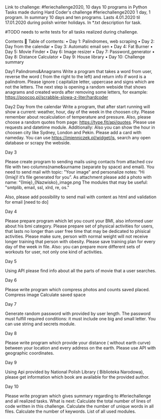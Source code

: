 Link to challenge: 
#feriechallenge2020, 10 days 10 programs in Python 
Tasks made during Hard Coder's challenge #feriechallenge2020 1 day, 1 program. In summary 10 days and ten programs. Lasts 4.01.2020 til 17.01.2020 during polish winter holidays. In *.txt description for task.

#TODO needs to write tests for all tasks realized during challenge. 

Contents 
📖 Table of contents:
• Day 1: Palindromes, web scraping
• Day 2: Day from the calendar 
• Day 3: Automatic email sen
• Day 4: Fat Burner
• Day 5: Movie Finder
• Day 6: Image resizer
• Day 7: Password_generator
• Day 8: Distance Calculator
• Day 9:  House library
• Day 10: Challenge summary 

Day1 
Palindroms&Anagrams 
Write a program that takes a word from user, reverse the word ( from the right to the left)  and return info if word is a palindrom.  Please ignore ( capitalize letter, uppercase and signs which are not  the letters.  The next step is opening a random webside that shows anagrams and created words after removing some letters, for example: https://poocoo.pl/scrabble-slowa-z-liter/hardcoder 

Day2 
Day from the calendar 
Write a program,  that after start running will show a current: weather, hour, day of the week in the choosen city. Please remember about recalculation of  temperature and  pressure. Also, please choose a random quotes from page:  https://type.fit/api/quotes. 
Please use requests and datetime module. 
Additionally: 
Also you can  show   the hour in choosen city like Sydney, London and Pekin. 
Please add  a card with nameday. You can use https://imienniczek.pl/widget/js, search any open database  or scrapy the webside. 

Day 3 

Please create program to sending mails using contacts from attached csv file with two columns(name&surname (separate by space)  and email). 
You need to send mail with topic: "Your image"  and personalize notes: “Hi {Imię}! it’s file generated for you”.  As attachment please add a photo with name: “{Imię}_{Nazwisko}_image.png
The modules that may be useful: "smtplib, email, ssl, xlrd, re, os." 

Also,  please add possibility to send mail with content as html and validation for email [need to do] 

Day 4 

Please prepare program which let you count your BMI, also  informed user about  his bmi category. Please prepare set of physical activities for users, that lasts no longer than user free time  that  may be dedicated to phisical activities. 
Please make sure,  person with normal weight  will not receive longer  training that person with obesity.  Please save training plan  for every day of the week  in file. 
Also: you can prepare more different sets of workouts for user, not only one kind of activities.

Day 5

Using  API please find info about all the parts of movie that a user searches.

Day 6 

Please write program which compress photos and counts saved placed. 
Compress image
Calculate saved space

Day 7 

Generate random password with provided by user length.  The password must fulfill  required conditions: it must include one big and small letter. You can use  string and secrets module. 

Day 8 

Please write program which provide your distance ( without earth curve) between your location and every address on the earth. 
Please use API with geographic coordinates. 

Day 9 

Using Api  provided by National Polish Library ( Biblioteka Narodowa), please get information which book are available for the provided author. 

Day 10 

Please write  program which  gives summary regarding to #feriechallenge  and all realized tasks. 
What is next: 
Calculate the total number of lines of code written in this challenge.
Calculate the number of unique words in all files.
Calculate the number of keywords.
List  of all used modules. 

